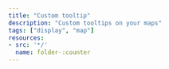 ```yaml
---
title: "Custom tooltip"
description: "Custom tooltips on your maps"
tags: ["display", "map"]
resources:
- src: '*/'
  name: folder-:counter
---
```

